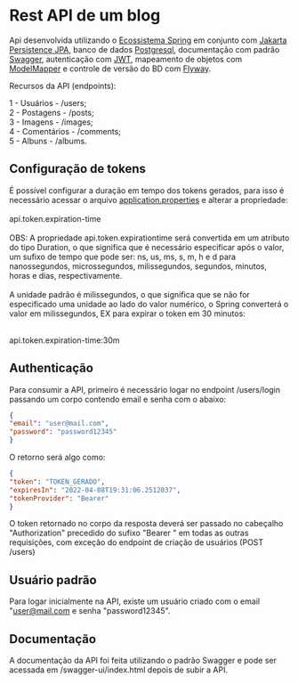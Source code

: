 # Rest API de um blog

Api desenvolvida utilizando o [Ecossistema Spring](https://spring.io/) em conjunto com
[Jakarta Persistence JPA](https://jakarta.ee/specifications/persistence/),
banco de dados [Postgresql](https://www.postgresql.org/),
documentação com padrão [Swagger](https://swagger.io/),
autenticação com [JWT](https://jwt.io/),
mapeamento de objetos com [ModelMapper](http://modelmapper.org/)  e controle de versão do BD com [Flyway](https://flywaydb.org/).

Recursos da API (endpoints):

1 - Usuários - /users;<br>
2 - Postagens - /posts;<br>
3 - Imagens - /images;<br>
4 - Comentários - /comments;<br>
5 - Albuns - /albums.<br>

## Configuração de tokens

É possível configurar a duração em tempo dos tokens gerados, para isso é necessário acessar o arquivo
[application.properties](src/main/resources/application.properties) e alterar a propriedade:<br><br>
api.token.expiration-time<br><br>
OBS: A propriedade api.token.expirationtime será convertida em um atributo do tipo Duration,
o que significa que é necessário especificar após o valor, um sufixo de tempo que pode ser: ns, us, ms, s, m, h e d para nanossegundos, microssegundos, milissegundos,
segundos, minutos, horas e dias, respectivamente.<br><br>
A unidade padrão é milissegundos, o que significa que se não for especificado uma unidade
ao lado do valor numérico, o Spring converterá o valor em milissegundos, EX para expirar o token em 30 minutos: <br><br>

api.token.expiration-time:30m<br>

## Authenticação

Para consumir a API, primeiro é necessário logar no endpoint /users/login
passando um corpo contendo email e senha com o abaixo:<br>

  ```JSON
  {
  "email": "user@mail.com",
  "password": "password12345"
}
  ```

O retorno será algo como:<br>

  ```JSON
{
  "token": "TOKEN_GERADO",
  "expiresIn": "2022-04-08T19:31:06.2512037",
  "tokenProvider": "Bearer"
}
```
O token retornado no corpo da resposta deverá ser passado no cabeçalho "Authorization" precedido do sufixo "Bearer "
em todas as outras requisições, com exceção do endpoint de criação de usuários (POST /users)<br>

## Usuário padrão

Para logar inicialmente na API, existe um usuário criado com o email "user@mail.com e senha "password12345".<br>

## Documentação

A documentação da API foi feita utilizando o padrão Swagger e pode ser acessada em /swagger-ui/index.html depois de subir a API.


